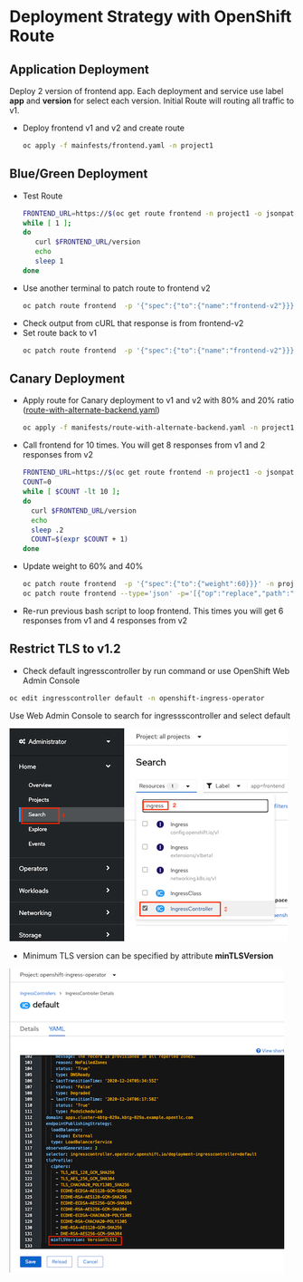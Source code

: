# Deployment Strategy with OpenShift Route

## Application Deployment
Deploy 2 version of frontend app. Each deployment and service use label **app** and **version** for select each version. 
Initial Route will routing all traffic to v1.

- Deploy frontend v1 and v2 and create route
  ```bash
  oc apply -f mainfests/frontend.yaml -n project1
  ```

## Blue/Green Deployment
- Test Route
  ```bash
  FRONTEND_URL=https://$(oc get route frontend -n project1 -o jsonpath='{.spec.host}')
  while [ 1 ];
  do
     curl $FRONTEND_URL/version
     echo
     sleep 1
  done
  ```
- Use another terminal to patch route to frontend v2
  ```bash
  oc patch route frontend  -p '{"spec":{"to":{"name":"frontend-v2"}}}' -n project1
  ```
- Check output from cURL that response is from frontend-v2
- Set route back to v1
  ```bash
  oc patch route frontend  -p '{"spec":{"to":{"name":"frontend-v2"}}}' -n project1
  ```
## Canary Deployment
- Apply route for Canary deployment to v1 and v2 with 80% and 20% ratio ([route-with-alternate-backend.yaml](manifests/route-with-alternate-backend.yaml))
  ```bash
  oc apply -f manifests/route-with-alternate-backend.yaml -n project1
  ```
- Call frontend for 10 times. You will get 8 responses from v1 and 2 responses from v2
  ```bash
  FRONTEND_URL=https://$(oc get route frontend -n project1 -o jsonpath='{.spec.host}')
  COUNT=0
  while [ $COUNT -lt 10 ];
  do
    curl $FRONTEND_URL/version
    echo
    sleep .2
    COUNT=$(expr $COUNT + 1)
  done
  ```
- Update weight to 60% and 40%
  ```bash
  oc patch route frontend  -p '{"spec":{"to":{"weight":60}}}' -n project1 
  oc patch route frontend --type='json' -p='[{"op":"replace","path":"/spec/alternateBackends/0/weight","value":40}]' -n project1 
  ```
- Re-run previous bash script to loop frontend. This times you will get 6 responses from v1 and 4 responses from v2
  
## Restrict TLS to v1.2
- Check default ingresscontroller by run command or use OpenShift Web Admin Console

```bash
oc edit ingresscontroller default -n openshift-ingress-operator
```
Use Web Admin Console to search for ingressscontroller and select default

![](images/ingress-controller-01.png)


- Minimum TLS version can be specified by attribute **minTLSVersion**

![](images/ingress-controller-02.png)
  